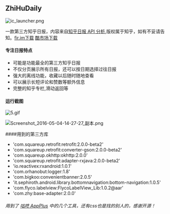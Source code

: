 ## ZhiHuDaily


![ic_launcher.png](http://upload-images.jianshu.io/upload_images/767626-e8114c21493bda4b.png?imageMogr2/auto-orient/strip%7CimageView2/2/w/1240)

一款第三方知乎日报，内容来自[知乎日报 API 分析](https://github.com/izzyleung/ZhihuDailyPurify/wiki/%E7%9F%A5%E4%B9%8E%E6%97%A5%E6%8A%A5-API-%E5%88%86%E6%9E%90),版权属于知乎，如有不妥请告知。[fir.im下载](http://fir.im/3hse)                [酷市场下载](http://www.coolapk.com/apk/fewwind.com.myzhihu)
#### 专注日报特点
* 可能是功能最全的第三方知乎日报
* 不仅分页展示所有日报，还可以按日期选择过往日报
* 强大的离线功能，收藏以后随时随地查看
* 可以展示长短评论和赞数等额外信息
* 完整的知乎专栏,滑动返回等

####  运行截图

![5.gif](http://upload-images.jianshu.io/upload_images/767626-2669519c17d21832.gif?imageMogr2/auto-orient/strip)


![Screenshot_2016-05-04-14-27-27_副本.png](http://upload-images.jianshu.io/upload_images/767626-9737b262cade9cbd.png?imageMogr2/auto-orient/strip%7CimageView2/2/w/1240)

####用到的第三方库
*  'com.squareup.retrofit:retrofit:2.0.0-beta2'
*  'com.squareup.retrofit:converter-gson:2.0.0-beta2'
*  'com.squareup.okhttp:okhttp:2.0.0'
*  'com.squareup.retrofit:adapter-rxjava:2.0.0-beta2'
*  'io.reactivex:rxandroid:1.0.1'
*  'com.orhanobut:logger:1.8'
*  'com.bigkoo:convenientbanner:2.0.5'
*  'it.sephiroth.android.library.bottomnavigation:bottom-navigation:1.0.5'
*   'com.flyco.labelview:FlycoLabelView_Lib:1.0.2@aar'
*  'com.zhy:base-adapter:2.0.0'

###### 用到了  [  咕咚 AppPlus](https://github.com/maoruibin/AppPlus) 中的几个工具，还有css也是找的别人的，感谢开源！
